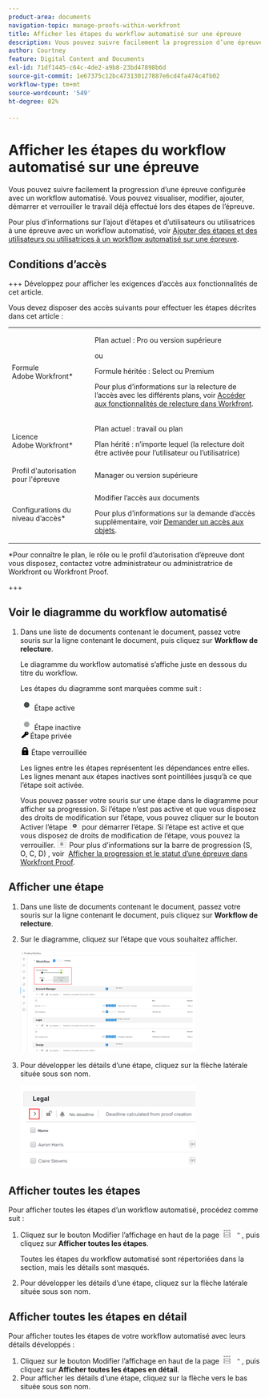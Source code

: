 ```yaml
---
product-area: documents
navigation-topic: manage-proofs-within-workfront
title: Afficher les étapes du workflow automatisé sur une épreuve
description: Vous pouvez suivre facilement la progression d’une épreuve configurée avec un workflow automatisé. Vous pouvez visualiser, modifier, ajouter, démarrer et verrouiller le travail déjà effectué lors des étapes de l’épreuve.
author: Courtney
feature: Digital Content and Documents
exl-id: 71df1445-c64c-4de2-a9b8-23bd47898b6d
source-git-commit: 1e67375c12bc473130127887e6cd4fa474c4fb02
workflow-type: tm+mt
source-wordcount: '549'
ht-degree: 82%

---
```


# Afficher les étapes du workflow automatisé sur une épreuve

Vous pouvez suivre facilement la progression d’une épreuve configurée avec un workflow automatisé. Vous pouvez visualiser, modifier, ajouter, démarrer et verrouiller le travail déjà effectué lors des étapes de l’épreuve.

Pour plus d’informations sur l’ajout d’étapes et d’utilisateurs ou utilisatrices à une épreuve avec un workflow automatisé, voir [Ajouter des étapes et des utilisateurs ou utilisatrices à un workflow automatisé sur une épreuve](../../../review-and-approve-work/proofing/managing-proofs-within-workfront/add-stages-users-to-automated-workflow-proof.md).

## Conditions d’accès

+++ Développez pour afficher les exigences d’accès aux fonctionnalités de cet article.

Vous devez disposer des accès suivants pour effectuer les étapes décrites dans cet article :

<table style="table-layout:auto"> 
 <col> 
 <col> 
 <tbody> 
  <tr> 
   <td role="rowheader">Formule Adobe Workfront*</td> 
   <td> <p>Plan actuel : Pro ou version supérieure</p> <p>ou</p> <p>Formule héritée : Select ou Premium</p> <p>Pour plus d’informations sur la relecture de l’accès avec les différents plans, voir <a href="/help/quicksilver/administration-and-setup/manage-workfront/configure-proofing/access-to-proofing-functionality.md" class="MCXref xref">Accéder aux fonctionnalités de relecture dans Workfront</a>.</p> </td> 
  </tr> 
  <tr> 
   <td role="rowheader">Licence Adobe Workfront*</td> 
   <td> <p>Plan actuel : travail ou plan</p> <p>Plan hérité : n’importe lequel (la relecture doit être activée pour l’utilisateur ou l’utilisatrice)</p> </td> 
  </tr> 
  <tr> 
   <td role="rowheader">Profil d'autorisation pour l'épreuve </td> 
   <td>Manager ou version supérieure</td> 
  </tr> 
  <tr> 
   <td role="rowheader">Configurations du niveau d’accès*</td> 
   <td> <p>Modifier l’accès aux documents</p> <p>Pour plus d’informations sur la demande d’accès supplémentaire, voir <a href="../../../workfront-basics/grant-and-request-access-to-objects/request-access.md" class="MCXref xref">Demander un accès aux objets</a>.</p> </td> 
  </tr> 
 </tbody> 
</table>

&#42;Pour connaître le plan, le rôle ou le profil d’autorisation d’épreuve dont vous disposez, contactez votre administrateur ou administratrice de Workfront ou Workfront Proof.

+++

## Voir le diagramme du workflow automatisé

1. Dans une liste de documents contenant le document, passez votre souris sur la ligne contenant le document, puis cliquez sur **Workflow de relecture**.

   Le diagramme du workflow automatisé s’affiche juste en dessous du titre du workflow.

   Les étapes du diagramme sont marquées comme suit :

   ![dot.png](assets/dot.png) Étape active

   ![grey_dot.png](assets/grey-dot.png) Étape inactive\
   ![sbw-key-icon.png](assets/sbw-key-icon.png) Étape privée

   ![sbw-padlock-icon.png](assets/sbw-padlock-icon.png) Étape verrouillée

   Les lignes entre les étapes représentent les dépendances entre elles. Les lignes menant aux étapes inactives sont pointillées jusqu’à ce que l’étape soit activée.

   Vous pouvez passer votre souris sur une étape dans le diagramme pour afficher sa progression. Si l’étape n’est pas active et que vous disposez des droits de modification sur l’étape, vous pouvez cliquer sur le bouton Activer l’étape ![Activer l’étape](assets/activate-stage-btn.png) pour démarrer l’étape. Si l’étape est active et que vous disposez de droits de modification de l’étape, vous pouvez la verrouiller. ![Étape de verrouillage](assets/lock-stage-btn.png) Pour plus d’informations sur la barre de progression (S, O, C, D) , voir  [Afficher la progression et le statut d’une épreuve dans Workfront Proof](../../../workfront-proof/wp-work-proofsfiles/manage-your-work/view-progress-and-status-of-proof.md).

## Afficher une étape

1. Dans une liste de documents contenant le document, passez votre souris sur la ligne contenant le document, puis cliquez sur **Workflow de relecture**.
1. Sur le diagramme, cliquez sur l’étape que vous souhaitez afficher.

   ![Afficher le diagramme d’étape](assets/view-stage-diagram-350x204.png)

1. Pour développer les détails d’une étape, cliquez sur la flèche latérale située sous son nom.

   ![Détails de l’étape](assets/stage-details-caret-350x167.png)

## Afficher toutes les étapes

Pour afficher toutes les étapes d’un workflow automatisé, procédez comme suit :

1. Cliquez sur le bouton Modifier l’affichage en haut de la page ![Modifier l’affichage](assets/change-view-btn.png), puis cliquez sur **Afficher toutes les étapes**.

   Toutes les étapes du workflow automatisé sont répertoriées dans la section, mais les détails sont masqués.

1. Pour développer les détails d’une étape, cliquez sur la flèche latérale située sous son nom.

## Afficher toutes les étapes en détail

Pour afficher toutes les étapes de votre workflow automatisé avec leurs détails développés :

1. Cliquez sur le bouton Modifier l’affichage en haut de la page ![Modifier l’affichage](assets/change-view-btn.png), puis cliquez sur **Afficher toutes les étapes en détail**.
1. Pour afficher les détails d’une étape, cliquez sur la flèche vers le bas située sous son nom.
